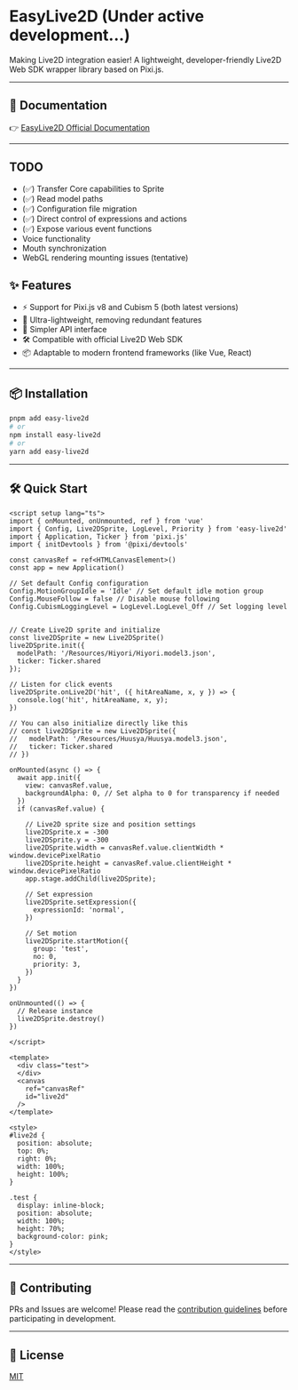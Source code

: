 # EasyLive2D (Under active development...)

Making Live2D integration easier! A lightweight, developer-friendly Live2D Web SDK wrapper library based on Pixi.js.

---

## 📖 Documentation

👉 [EasyLive2D Official Documentation](https://panzer-jack.github.io/easy-live2d/en/)

---

## TODO
- (✅) Transfer Core capabilities to Sprite
- (✅) Read model paths
- (✅) Configuration file migration
- (✅) Direct control of expressions and actions
- (✅) Expose various event functions
- Voice functionality
- Mouth synchronization
- WebGL rendering mounting issues (tentative)

## ✨ Features

- ⚡️ Support for Pixi.js v8 and Cubism 5 (both latest versions)
- 🌟 Ultra-lightweight, removing redundant features
- 🚀 Simpler API interface
- 🛠️ Compatible with official Live2D Web SDK
- 📦 Adaptable to modern frontend frameworks (like Vue, React)

---

## 📦 Installation

```bash
pnpm add easy-live2d
# or
npm install easy-live2d
# or
yarn add easy-live2d
```

---

## 🛠️ Quick Start

```vue
<script setup lang="ts">
import { onMounted, onUnmounted, ref } from 'vue'
import { Config, Live2DSprite, LogLevel, Priority } from 'easy-live2d'
import { Application, Ticker } from 'pixi.js'
import { initDevtools } from '@pixi/devtools'

const canvasRef = ref<HTMLCanvasElement>()
const app = new Application()

// Set default Config configuration
Config.MotionGroupIdle = 'Idle' // Set default idle motion group
Config.MouseFollow = false // Disable mouse following
Config.CubismLoggingLevel = LogLevel.LogLevel_Off // Set logging level


// Create Live2D sprite and initialize
const live2DSprite = new Live2DSprite()
live2DSprite.init({
  modelPath: '/Resources/Hiyori/Hiyori.model3.json',
  ticker: Ticker.shared
});

// Listen for click events
live2DSprite.onLive2D('hit', ({ hitAreaName, x, y }) => {
  console.log('hit', hitAreaName, x, y);
})

// You can also initialize directly like this
// const live2DSprite = new Live2DSprite({
//   modelPath: '/Resources/Huusya/Huusya.model3.json',
//   ticker: Ticker.shared
// })

onMounted(async () => {
  await app.init({
    view: canvasRef.value,
    backgroundAlpha: 0, // Set alpha to 0 for transparency if needed
  })
  if (canvasRef.value) {

    // Live2D sprite size and position settings
    live2DSprite.x = -300
    live2DSprite.y = -300
    live2DSprite.width = canvasRef.value.clientWidth * window.devicePixelRatio
    live2DSprite.height = canvasRef.value.clientHeight * window.devicePixelRatio
    app.stage.addChild(live2DSprite);

    // Set expression
    live2DSprite.setExpression({
      expressionId: 'normal',
    })

    // Set motion
    live2DSprite.startMotion({
      group: 'test',
      no: 0,
      priority: 3,
    })
  }
})

onUnmounted(() => {
  // Release instance
  live2DSprite.destroy()
})

</script>

<template>
  <div class="test">
  </div>
  <canvas
    ref="canvasRef"
    id="live2d"
  />
</template>

<style>
#live2d {
  position: absolute;
  top: 0%;
  right: 0%;
  width: 100%;
  height: 100%;
}

.test {
  display: inline-block;
  position: absolute;
  width: 100%;
  height: 70%;
  background-color: pink;
}
</style>

```

---

## 🤝 Contributing

PRs and Issues are welcome! Please read the [contribution guidelines](#) before participating in development.

--- 

## 📄 License

[MIT](./LICENSE)